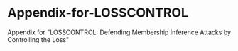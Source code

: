 # Appendix-for-LOSSCONTROL

Appendix for "LOSSCONTROL: Defending Membership Inference Attacks by Controlling the Loss"

